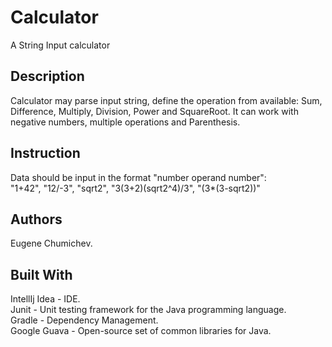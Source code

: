 # Calculator 
A String Input calculator

## Description 
Calculator may parse input string, define the operation from available: Sum, Difference, Multiply, Division, Power and SquareRoot. 
It can work with negative numbers, multiple operations and Parenthesis.

## Instruction
Data should be input in the format "number operand number":\
"1+42", "12/-3", "sqrt2", "3(3+2)(sqrt2^4)/3", "(3*(3-sqrt2))"

## Authors
Eugene Chumichev.

## Built With
IntellIj Idea - IDE.\
Junit - Unit testing framework for the Java programming language.\
Gradle - Dependency Management.\
Google Guava - Open-source set of common libraries for Java.
